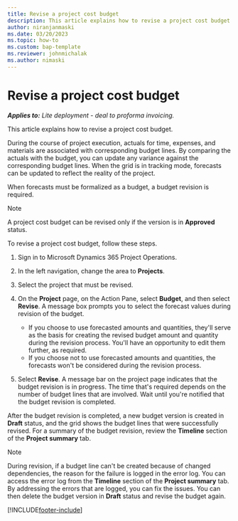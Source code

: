 ```yaml
---
title: Revise a project cost budget
description: This article explains how to revise a project cost budget.
author: niranjanmaski
ms.date: 03/20/2023
ms.topic: how-to
ms.custom: bap-template
ms.reviewer: johnmichalak
ms.author: nimaski
---
```


# Revise a project cost budget

**_Applies to:_** _Lite deployment - deal to proforma invoicing._

This article explains how to revise a project cost budget.

During the course of project execution, actuals for time, expenses, and materials are associated with corresponding budget lines. By comparing the actuals with the budget, you can update any variance against the corresponding budget lines. When the grid is in tracking mode, forecasts can be updated to reflect the reality of the project.

When forecasts must be formalized as a budget, a budget revision is required.

> [!NOTE]
> A project cost budget can be revised only if the version is in **Approved** status.

To revise a project cost budget, follow these steps.

1. Sign in to Microsoft Dynamics 365 Project Operations.
1. In the left navigation, change the area to **Projects**.
1. Select the project that must be revised.
1. On the **Project** page, on the Action Pane, select **Budget**, and then select **Revise**. A message box prompts you to select the forecast values during revision of the budget.

    - If you choose to use forecasted amounts and quantities, they'll serve as the basis for creating the revised budget amount and quantity during the revision process. You'll have an opportunity to edit them further, as required.
    - If you choose not to use forecasted amounts and quantities, the forecasts won't be considered during the revision process.

1. Select **Revise**. A message bar on the project page indicates that the budget revision is in progress. The time that's required depends on the number of budget lines that are involved. Wait until you're notified that the budget revision is completed.

After the budget revision is completed, a new budget version is created in **Draft** status, and the grid shows the budget lines that were successfully revised. For a summary of the budget revision, review the **Timeline** section of the **Project summary** tab.

> [!NOTE]
> During revision, if a budget line can't be created because of changed dependencies, the reason for the failure is logged in the error log. You can access the error log from the **Timeline** section of the **Project summary** tab. By addressing the errors that are logged, you can fix the issues. You can then delete the budget version in **Draft** status and revise the budget again.

[!INCLUDE[footer-include](../../includes/footer-banner.md)]
